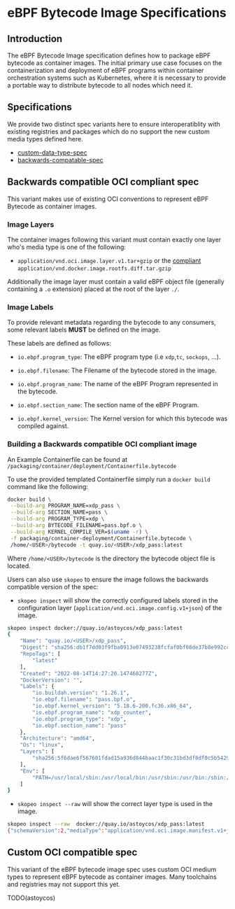 # eBPF Bytecode Image Specifications

## Introduction

The eBPF Bytecode Image specification defines how to package eBPF bytecode
as container images. The initial primary use case focuses on the containerization
and deployment of eBPF programs within container orchestration systems such as
Kubernetes, where it is necessary to provide a portable way to distribute
bytecode to all nodes which need it.

## Specifications

We provide two distinct spec variants here to ensure interoperatiblity with existing registries
and packages which do no support the new custom media types defined here.

- [custom-data-type-spec](#custom-oci-compatible-spec)
- [backwards-compatable-spec](#backwards-compatible-oci-compliant-spec)

## Backwards compatible OCI compliant spec

This variant makes use of existing OCI conventions to represent eBPF Bytecode
as container images.

### Image Layers

The container images following this variant must contain exactly one layer who's
media type is one of the following:

- `application/vnd.oci.image.layer.v1.tar+gzip` or the [compliant](https://github.com/opencontainers/image-spec/tree/main/media-types.md#applicationvndociimagelayerv1targzip) `application/vnd.docker.image.rootfs.diff.tar.gzip`

Additionally the image layer must contain a valid eBPF object file (generally containing
a `.o` extension) placed at the root of the layer `./`.

### Image Labels

To provide relevant metadata regarding the bytecode to any consumers, some relevant labels
**MUST** be defined on the image.

These labels are defined as follows:

- `io.ebpf.program_type`: The eBPF program type (i.e `xdp`,`tc`, `sockops`, ...).

- `io.ebpf.filename`: The Filename of the bytecode stored in the image.

- `io.ebpf.program_name`: The name of the eBPF Program represented in the bytecode.

- `io.ebpf.section_name`: The section name of the eBPF Program.

- `io.ebpf.kernel_version`: The Kernel version for which this bytecode was compiled
against.

### Building a Backwards compatible OCI compliant image

An Example Containerfile can be found at `/packaging/container/deployment/Containerfile.bytecode`

To use the provided templated Containerfile simply run a `docker build` command
like the following:

```bash
docker build \
 --build-arg PROGRAM_NAME=xdp_pass \
 --build-arg SECTION_NAME=pass \
 --build-arg PROGRAM_TYPE=xdp \
 --build-arg BYTECODE_FILENAME=pass.bpf.o \
 --build-arg KERNEL_COMPILE_VER=$(uname -r) \
 -f packaging/container-deployment/Containerfile.bytecode \
 /home/<USER>/bytecode -t quay.io/<USER>/xdp_pass:latest
```

Where `/home/<USER>/bytecode` is the directory the bytecode object file is located.

Users can also use `skopeo` to ensure the image follows the
backwards compatible version of the spec:

- `skopeo inspect` will show the correctly configured labels stored in the
configuration layer (`application/vnd.oci.image.config.v1+json`) of the image.

```bash
skopeo inspect docker://quay.io/astoycos/xdp_pass:latest
{
    "Name": "quay.io/<USER>/xdp_pass",
    "Digest": "sha256:db1f7dd03f9fba0913e07493238fcfaf0bf08de37b8e992cc5902775dfb9086a",
    "RepoTags": [
        "latest"
    ],
    "Created": "2022-08-14T14:27:20.147468277Z",
    "DockerVersion": "",
    "Labels": {
        "io.buildah.version": "1.26.1",
        "io.ebpf.filename": "pass.bpf.o",
        "io.ebpf.kernel_version": "5.18.6-200.fc36.x86_64",
        "io.ebpf.program_name": "xdp_counter",
        "io.ebpf.program_type": "xdp",
        "io.ebpf.section_name": "pass"
    },
    "Architecture": "amd64",
    "Os": "linux",
    "Layers": [
        "sha256:5f6dae6f567601fdad15a936d844baac1f30c31bd3df8df0c5b5429f3e048000"
    ],
    "Env": [
        "PATH=/usr/local/sbin:/usr/local/bin:/usr/sbin:/usr/bin:/sbin:/bin"
    ]
}
```

- `skopeo inspect --raw` will show the correct layer type is used in the image.

```bash
skopeo inspect --raw  docker://quay.io/astoycos/xdp_pass:latest
{"schemaVersion":2,"mediaType":"application/vnd.oci.image.manifest.v1+json","config":{"mediaType":"application/vnd.oci.image.config.v1+json","digest":"sha256:ff4108b8405a877b2df3e06f9287c509b9d62d6c241c9a5213d81a9abee80361","size":2385},"layers":[{"mediaType":"application/vnd.oci.image.layer.v1.tar+gzip","digest":"sha256:5f6dae6f567601fdad15a936d844baac1f30c31bd3df8df0c5b5429f3e048000","size":1539}],"annotations":{"org.opencontainers.image.base.digest":"sha256:86b59a6cf7046c624c47e40a5618b383d763be712df2c0e7aaf9391c2c9ef559","org.opencontainers.image.base.name":""}}
```

## Custom OCI compatible spec

This variant of the eBPF bytecode image spec uses custom OCI medium types
to represent eBPF bytecode as container images. Many toolchains and registries
may not support this yet.

TODO(astoycos)
